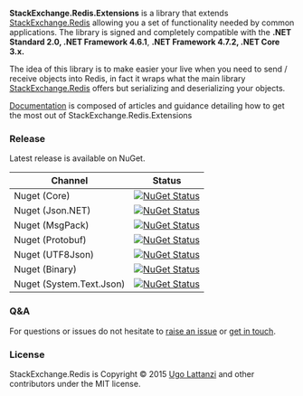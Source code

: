 **StackExchange.Redis.Extensions** is a library that extends [StackExchange.Redis](https://github.com/StackExchange/StackExchange.Redis) allowing you a set of functionality needed by common applications. The library is signed and completely compatible with the **.NET Standard 2.0, .NET Framework 4.6.1**, **.NET Framework 4.7.2, .NET Core 3.x.** 



The idea of this library is to make easier your live when you need to send / receive objects into Redis, in fact it wraps what the main library [StackExchange.Redis](https://github.com/StackExchange/StackExchange.Redis) offers but serializing and deserializing your objects.



[Documentation](https://imperugo.gitbook.io/stackexchange-redis-extensions/) is composed of articles and guidance detailing how to get the most out of StackExchange.Redis.Extensions



### Release

Latest release is available on NuGet.

| Channel                  | Status                                                       |
| ------------------------ | ------------------------------------------------------------ |
| Nuget (Core)             | [![NuGet Status](http://img.shields.io/nuget/v/StackExchange.Redis.Extensions.Core.svg?style=flat)](https://www.nuget.org/packages/StackExchange.Redis.Extensions.Core/) |
| Nuget (Json.NET)         | [![NuGet Status](http://img.shields.io/nuget/v/StackExchange.Redis.Extensions.Newtonsoft.svg?style=flat)](https://www.nuget.org/packages/StackExchange.Redis.Extensions.Newtonsoft/) |
| Nuget (MsgPack)          | [![NuGet Status](http://img.shields.io/nuget/v/StackExchange.Redis.Extensions.MsgPack.svg?style=flat)](https://www.nuget.org/packages/StackExchange.Redis.Extensions.MsgPack/) |
| Nuget (Protobuf)         | [![NuGet Status](http://img.shields.io/nuget/v/StackExchange.Redis.Extensions.Protobuf.svg?style=flat)](https://www.nuget.org/packages/StackExchange.Redis.Extensions.Protobuf/) |
| Nuget (UTF8Json)         | [![NuGet Status](http://img.shields.io/nuget/v/StackExchange.Redis.Extensions.Utf8Json.svg?style=flat)](https://www.nuget.org/packages/StackExchange.Redis.Extensions.Utf8Json/) |
| Nuget (Binary)           | [![NuGet Status](http://img.shields.io/nuget/v/StackExchange.Redis.Extensions.Binary.svg?style=flat)](https://www.nuget.org/packages/StackExchange.Redis.Extensions.Binary/) |
| Nuget (System.Text.Json) | [![NuGet Status](http://img.shields.io/nuget/v/StackExchange.Redis.Extensions.System.Text.Json.svg?style=flat)](https://www.nuget.org/packages/StackExchange.Redis.Extensions.System.Text.Json/) |



### Q&A

For questions or issues do not hesitate to [raise an issue](https://github.com/imperugo/StackExchange.Redis.Extensions/issues/new/choose) or [get in touch](https://twitter.com/imperugo).


### License
StackExchange.Redis is Copyright © 2015 [Ugo Lattanzi](https://www.linkedin.com/in/imperugo/) and other contributors under the MIT license.